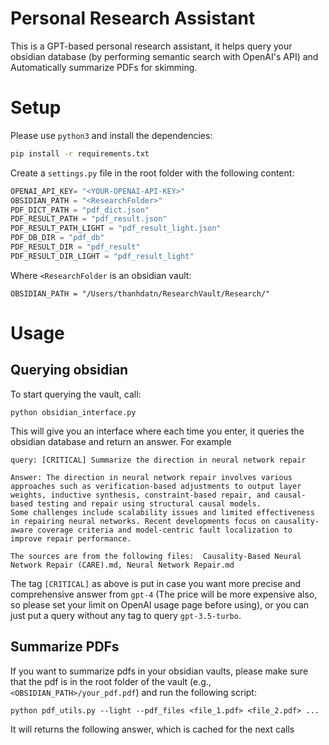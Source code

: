 # Personal Research Assistant
This is a GPT-based personal research assistant, it helps query your obsidian database (by performing semantic search with OpenAI's API) and Automatically summarize PDFs for skimming.

# Setup
Please use `python3` and install the dependencies:
```bash
pip install -r requirements.txt
```
Create a `settings.py` file in the root folder with the following content:

```python
OPENAI_API_KEY= "<YOUR-OPENAI-API-KEY>"
OBSIDIAN_PATH = "<ResearchFolder>"
PDF_DICT_PATH = "pdf_dict.json"
PDF_RESULT_PATH = "pdf_result.json"
PDF_RESULT_PATH_LIGHT = "pdf_result_light.json"
PDF_DB_DIR = "pdf_db"
PDF_RESULT_DIR = "pdf_result"
PDF_RESULT_DIR_LIGHT = "pdf_result_light"
```

Where `<ResearchFolder` is an obsidian vault:
```shell
OBSIDIAN_PATH = "/Users/thanhdatn/ResearchVault/Research/"
```

# Usage
## Querying obsidian
To start querying the vault, call: 
```shell
python obsidian_interface.py
```
This will give you an interface where each time you enter, it queries the obsidian database and return an answer. For example
```shell
query: [CRITICAL] Summarize the direction in neural network repair

Answer: The direction in neural network repair involves various approaches such as verification-based adjustments to output layer weights, inductive synthesis, constraint-based repair, and causal-based testing and repair using structural causal models. 
Some challenges include scalability issues and limited effectiveness in repairing neural networks. Recent developments focus on causality-aware coverage criteria and model-centric fault localization to improve repair performance.

The sources are from the following files:  Causality-Based Neural Network Repair (CARE).md, Neural Network Repair.md
```
The tag `[CRITICAL]` as above is put in case you want more precise and comprehensive answer from `gpt-4` (The price will be more expensive also, so please set your limit on OpenAI usage page before using), or you can just put a query without any tag to query `gpt-3.5-turbo`.

## Summarize PDFs
If you want to summarize pdfs in your obsidian vaults, please make sure that the pdf is in the root folder of the vault (e.g., `<OBSIDIAN_PATH>/your_pdf.pdf`) and run the following script:
```shell
python pdf_utils.py --light --pdf_files <file_1.pdf> <file_2.pdf> ...
```
It will returns the following answer, which is cached for the next calls
